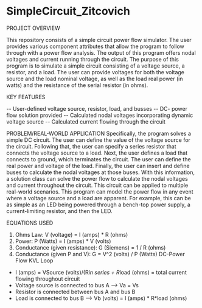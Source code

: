 # SimpleCircuit_Zitcovich

PROJECT OVERVIEW
 
 This repository consists of a simple circuit power flow simulator. The user provides various component attributes that allow the program to follow through with a power flow analysis. The output of this program offers nodal voltages and current running through the circuit. The purpose of this program is to simulate a simple circuit consisting of a voltage source, a resistor, and a load. The user can provide voltages for both the voltage source and the load nominal voltage, as well as the load real power (in watts) and the resistance of the serial resistor (in ohms). 

KEY FEATURES

-- User-defined voltage source, resistor, load, and busses
-- DC- power flow solution provided
   -- Calculated nodal voltages incorporating dynamic voltage source
   -- Calculated current flowing through the circuit

PROBLEM/REAL-WORLD APPLICATION
Specifically, the program solves a simple DC circuit. The user can define the value of the voltage source for the circuit. Following that, the user can specify a series resistor that connects the voltage source to a load. Next, the user defines a load that connects to ground, which terminates the circuit. The user can define the real power and voltage of the load. Finally, the user can insert and define buses to calculate the nodal voltages at those buses. With this information, a solution class can solve the power flow to calculate the nodal voltages and current throughout the circuit. 
This circuit can be applied to multiple real-world scenarios. This program can model the power flow in any event where a voltage source and a load are apparent. For example, this can be as simple as an LED being powered through a bench-top power supply, a current-limiting resistor, and then the LED. 

EQUATIONS USED
1. Ohms Law: V (voltage) = I (amps) * R (ohms)
2. Power: P (Watts) = I (amps) * V (volts)
3. Conductance (given resistance): G (Siemens) = 1 / R (ohms)
4. Conductance (given P and V): G = V^2 (volts) / P (Watts)
DC-Power Flow KVL Loop
- I (amps) = VSource (volts)/(R*in series + R*load (ohms) = total current flowing throughout circuit
- Voltage source is connected to bus A --> Va = Vs
- Resistor is connected between bus A and bus B
- Load is connected to bus B --> Vb (volts) = I (amps) * R*load (ohms)
